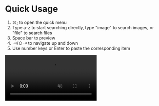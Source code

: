 # Quick Usage

1. ⌘; to open the quick menu
2. Type a-z to start searching directly, type "image" to search images, or "file" to search files
3. Space bar to preview
4. ⇥/⇧⇥ to navigate up and down
5. Use number keys or Enter to paste the corresponding item

<video autoplay muted loop>
    <source src="/videos/quickuse.mp4" type="video/mp4">
    <iframe src="/videos/quickuse.mp4" scrolling="no" border="0" frameborder="0" allow="autoplay; encrypted-media" allowfullscreen></iframe>
</video>